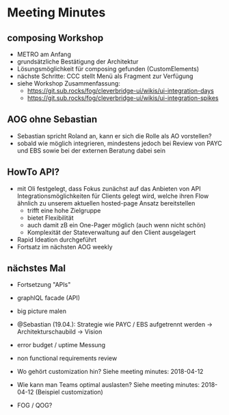 # Meeting Minutes

## composing Workshop

- METRO am Anfang
- grundsätzliche Bestätigung der Architektur
- Lösungsmöglichkeit für composing gefunden (CustomElements)
- nächste Schritte: CCC stellt Menü als Fragment zur Verfügung
- siehe Workshop Zusammenfassung:
	- https://git.sub.rocks/fog/cleverbridge-ui/wikis/ui-integration-days
	- https://git.sub.rocks/fog/cleverbridge-ui/wikis/ui-integration-spikes

## AOG ohne Sebastian

- Sebastian spricht Roland an, kann er sich die Rolle als AO vorstellen?
- sobald wie möglich integrieren, mindestens jedoch bei Review von PAYC und EBS sowie bei der externen Beratung dabei sein

## HowTo API?

- mit Oli festgelegt, dass Fokus zunächst auf das Anbieten von API Integrationsmöglichkeiten für Clients gelegt wird, welche ihren Flow ähnlich zu unserem aktuellen hosted-page Ansatz bereitstellen
	- trifft eine hohe Zielgruppe
	- bietet Flexibilität
	- auch damit zB ein One-Pager möglich (auch wenn nicht schön)
	- Komplexität der Stateverwaltung auf den Client ausgelagert
- Rapid Ideation durchgeführt
- Fortsatz im nächsten AOG weekly

## nächstes Mal

- Fortsetzung "APIs"
- graphlQL facade (API)
- big picture malen
- @Sebastian (19.04.): Strategie wie PAYC / EBS aufgetrennt werden -> Architekturschaubild -> Vision
- error budget / uptime Messung
- non functional requirements review

- Wo gehört customization hin? Siehe meeting minutes: 2018-04-12
- Wie kann man Teams optimal auslasten? Siehe meeting minutes: 2018-04-12 (Beispiel customization)

- FOG / QOG?
